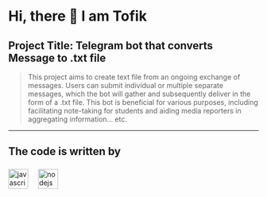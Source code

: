 # Hi, there 🙌 I am Tofik 

## Project Title: Telegram bot that converts Message to .txt file
> This project aims to create text file from an ongoing exchange of messages. Users can submit individual or multiple separate messages, which the bot will gather and subsequently deliver in the form of a .txt file. This bot is beneficial for various purposes, including facilitating note-taking for students and aiding media reporters in aggregating information... etc.
---

<h2 align="left">The code is written by </h2>

###

<div align="left">
  <img src="https://cdn.jsdelivr.net/gh/devicons/devicon/icons/javascript/javascript-original.svg" height="40" alt="javascript logo"  />
  <img width="12" />
  <img src="https://cdn.jsdelivr.net/gh/devicons/devicon/icons/nodejs/nodejs-original.svg" height="40" alt="nodejs logo"  />
  <img width="12" />
</div>

###
